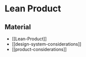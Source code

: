 # Lean Product

## Material

- [[Lean-Product]]
- [[design-system-considerations]]
- [[product-considerations]]
